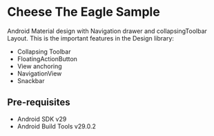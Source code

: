 Cheese The Eagle Sample
===================================

Android Material design with Navigation drawer and collapsingToolbar Layout. This is the important features in the Design library:

- Collapsing Toolbar
- FloatingActionButton
- View anchoring
- NavigationView
- Snackbar

Pre-requisites
--------------

- Android SDK v29
- Android Build Tools v29.0.2
